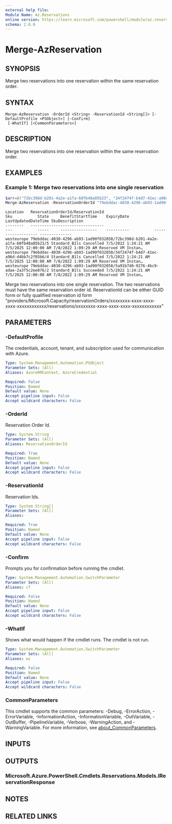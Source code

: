 ```yaml
---
external help file:
Module Name: Az.Reservations
online version: https://learn.microsoft.com/powershell/module/az.reservations/merge-azreservation
schema: 2.0.0
---
```


# Merge-AzReservation

## SYNOPSIS
Merge two reservations into one reservation within the same reservation order.

## SYNTAX

```
Merge-AzReservation -OrderId <String> -ReservationId <String[]> [-DefaultProfile <PSObject>] [-Confirm]
 [-WhatIf] [<CommonParameters>]
```

## DESCRIPTION
Merge two reservations into one reservation within the same reservation order.

## EXAMPLES

### Example 1: Merge two reservations into one single reservation
```powershell
$arr=@("72bc398d-b201-4a2e-a1fa-60fb48a85b23", "34f2474f-b4d7-41ec-a96d-d4bb7c2f85b6")
Merge-AzReservation -ReservationOrderId "79ebddac-4030-4296-ab93-1ad90f032058" -ReservationId $arr
```

```output
Location   ReservationOrderId/ReservationId                                            Sku           State     BenefitStartTime    ExpiryDate           LastUpdatedDateTime SkuDescription
--------   --------------------------------                                            ---           -----     ----------------    ----------           ------------------- --------------
westeurope 79ebddac-4030-4296-ab93-1ad90f032058/72bc398d-b201-4a2e-a1fa-60fb48a85b23/5 Standard_B1ls Cancelled 7/5/2022 1:24:21 AM 7/5/2025 12:00:00 AM 7/8/2022 1:09:29 AM Reserved VM Instan…
westeurope 79ebddac-4030-4296-ab93-1ad90f032058/34f2474f-b4d7-41ec-a96d-d4bb7c2f85b6/4 Standard_B1ls Cancelled 7/5/2022 1:24:21 AM 7/5/2025 12:00:00 AM 7/8/2022 1:09:29 AM Reserved VM Instan…
westeurope 79ebddac-4030-4296-ab93-1ad90f032058/5a91b7d0-9276-4bc9-adae-2a3f5c2ee076/2 Standard_B1ls Succeeded 7/5/2022 1:24:21 AM 7/5/2025 12:00:00 AM 7/8/2022 1:09:29 AM Reserved VM Instan…
```

Merge two reservations into one single reservation.
The two reservations must have the same reservation order id.
ReservationId can be either GUID form or fully qualified reservation id form "providers/Microsoft.Capacity/reservationOrders/xxxxxxxx-xxxx-xxxx-xxxx-xxxxxxxxxxxx/reservations/xxxxxxxx-xxxx-xxxx-xxxx-xxxxxxxxxxxx"

## PARAMETERS

### -DefaultProfile
The credentials, account, tenant, and subscription used for communication with Azure.

```yaml
Type: System.Management.Automation.PSObject
Parameter Sets: (All)
Aliases: AzureRMContext, AzureCredential

Required: False
Position: Named
Default value: None
Accept pipeline input: False
Accept wildcard characters: False
```

### -OrderId
Reservation Order Id.

```yaml
Type: System.String
Parameter Sets: (All)
Aliases: ReservationOrderId

Required: True
Position: Named
Default value: None
Accept pipeline input: False
Accept wildcard characters: False
```

### -ReservationId
Reservation Ids.

```yaml
Type: System.String[]
Parameter Sets: (All)
Aliases:

Required: True
Position: Named
Default value: None
Accept pipeline input: False
Accept wildcard characters: False
```

### -Confirm
Prompts you for confirmation before running the cmdlet.

```yaml
Type: System.Management.Automation.SwitchParameter
Parameter Sets: (All)
Aliases: cf

Required: False
Position: Named
Default value: None
Accept pipeline input: False
Accept wildcard characters: False
```

### -WhatIf
Shows what would happen if the cmdlet runs.
The cmdlet is not run.

```yaml
Type: System.Management.Automation.SwitchParameter
Parameter Sets: (All)
Aliases: wi

Required: False
Position: Named
Default value: None
Accept pipeline input: False
Accept wildcard characters: False
```

### CommonParameters
This cmdlet supports the common parameters: -Debug, -ErrorAction, -ErrorVariable, -InformationAction, -InformationVariable, -OutVariable, -OutBuffer, -PipelineVariable, -Verbose, -WarningAction, and -WarningVariable. For more information, see [about_CommonParameters](http://go.microsoft.com/fwlink/?LinkID=113216).

## INPUTS

## OUTPUTS

### Microsoft.Azure.PowerShell.Cmdlets.Reservations.Models.IReservationResponse

## NOTES

## RELATED LINKS

